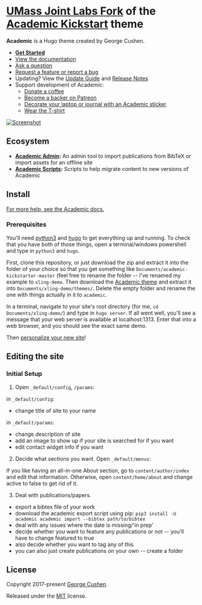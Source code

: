 # [UMass Joint Labs Fork](http://people.umass.edu/rgeguera) of the [Academic Kickstart](https://sourcethemes.com/academic/) theme

**Academic** is a Hugo theme created by George Cushen.
- [**Get Started**](#install)
- [View the documentation](https://sourcethemes.com/academic/docs/)
- [Ask a question](http://discuss.gohugo.io/)
- [Request a feature or report a bug](https://github.com/gcushen/hugo-academic/issues)
- Updating? View the [Update Guide](https://sourcethemes.com/academic/docs/update/) and [Release Notes](https://sourcethemes.com/academic/updates/)
- Support development of Academic:
  - [Donate a coffee](https://paypal.me/cushen)
  - [Become a backer on Patreon](https://www.patreon.com/cushen)
  - [Decorate your laptop or journal with an Academic sticker](https://www.redbubble.com/people/neutreno/works/34387919-academic)
  - [Wear the T-shirt](https://academic.threadless.com/)

[![Screenshot](https://raw.githubusercontent.com/gcushen/hugo-academic/master/academic.png)](https://github.com/gcushen/hugo-academic/)

## Ecosystem

* **[Academic Admin](https://github.com/sourcethemes/academic-admin):** An admin tool to import publications from BibTeX or import assets for an offline site
* **[Academic Scripts](https://github.com/sourcethemes/academic-scripts):** Scripts to help migrate content to new versions of Academic


## Install

[For more help, see the Academic docs.](https://sourcethemes.com/academic/docs/install/)

### Prerequisites

You'll need [python3](https://www.python.org/downloads/) and [hugo](https://gohugo.io/) to get everything up and running. To check that you have both of those things, open a terminal/windows powershell and type in `python3` and `hugo`. 

First, clone this repository, or just download the zip and extract it into the folder of your choice so that you get something like `Documents/academic-kickstarter-master` (feel free to rename the folder -- I've renamed my example to `xling-demo`. Then download the [Academic theme](https://github.com/gcushen/hugo-academic/archive/master.zip) and extract it into `Documents/xling-demo/themes/`. Delete the empty folder and rename the one with things actually in it to `academic`.

In a terminal, navigate to your site's root directory (for me, `cd Documents/xling-demo/`) and type in `hugo server`. If all went well, you'll see a message that your web server is available at localhost:1313. Enter that into a web browser, and you should see the exact same demo. 

Then [personalize your new site](https://sourcethemes.com/academic/docs/get-started/)!

## Editing the site

### Initial Setup

1. Open `_default/config`, `/params`:

in `_default/config`:
- change title of site to your name

in `_default/params`:
- change description of site
- add an image to show up if your site is searched for if you want
- edit contact widget info if you want

2. Decide what sections you want. Open `_default/menus`:

If you like having an all-in-one About section, go to `content/author/index` and edit that information.
Otherwise, open `content/home/about` and change active to false to get rid of it.

3. Deal with publications/papers. 

- export a bibtex file of your work
- download the academic export script using pip: 
`pip3 install -U academic
academic import --bibtex path/to/bibtex`
- deal with any issues where the date is missing/'in prep'
- decide whether you want to feature any publications or not -- you'll have to change featured to true 
- also decide whether you want to tag any of this 
- you can also just create publications on your own -- create a folder 

## License

Copyright 2017-present [George Cushen](https://georgecushen.com).

Released under the [MIT](https://github.com/sourcethemes/academic-kickstart/blob/master/LICENSE.md) license.
